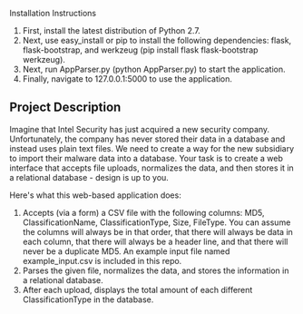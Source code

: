 Installation Instructions
1. First, install the latest distribution of Python 2.7.
1. Next, use easy_install or pip to install the following dependencies: flask, flask-bootstrap, and werkzeug (pip install flask flask-bootstrap werkzeug).
1. Next, run AppParser.py (python AppParser.py) to start the application.
1. Finally, navigate to 127.0.0.1:5000 to use the application.


## Project Description
Imagine that Intel Security has just acquired a new security company.  Unfortunately, the company has never stored their data in a database and instead uses plain text files.  We need to create a way for the new subsidiary to import their malware data into a database.  Your task is to create a web interface that accepts file uploads, normalizes the data, and then stores it in a relational database - design is up to you.

Here's what this web-based application does:

1. Accepts (via a form) a CSV file with the following columns: MD5, ClassificationName, ClassificationType, Size, FileType.  You can assume the columns will always be in that order, that there will always be data in each column, that there will always be a header line, and that there will never be a duplicate MD5.  An example input file named example_input.csv is included in this repo.
1. Parses the given file, normalizes the data, and stores the information in a relational database.
1. After each upload, displays the total amount of each different ClassificationType in the database.

